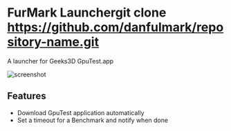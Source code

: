 # FurMark Launchergit clone https://github.com/danfulmark/repository-name.git

A launcher for Geeks3D GpuTest.app

![screenshot](https://github.com/128keaton/FurMark-Launcher/blob/master/screenshot.png?raw=true)

## Features
* Download GpuTest application automatically
* Set a timeout for a Benchmark and notify when done
